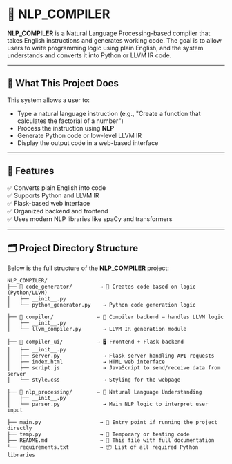 # 🧠 NLP_COMPILER

**NLP_COMPILER** is a Natural Language Processing–based compiler that takes English instructions and generates working code. The goal is to allow users to write programming logic using plain English, and the system understands and converts it into Python or LLVM IR code.

---

## 📌 What This Project Does

This system allows a user to:
- Type a natural language instruction (e.g., "Create a function that calculates the factorial of a number")
- Process the instruction using **NLP**
- Generate Python code or low-level LLVM IR
- Display the output code in a web-based interface

---

## 🌟 Features

✅ Converts plain English into code  
✅ Supports Python and LLVM IR  
✅ Flask-based web interface  
✅ Organized backend and frontend  
✅ Uses modern NLP libraries like spaCy and transformers

---

## 🗂️ Project Directory Structure

Below is the full structure of the **NLP_COMPILER** project:

```plaintext
NLP_COMPILER/
├── 📁 code_generator/         → 🔧 Creates code based on logic (Python/LLVM)
│   ├── __init__.py
│   └── python_generator.py    → Python code generation logic

├── 📁 compiler/              → 🧮 Compiler backend – handles LLVM logic
│   ├── __init__.py
│   └── llvm_compiler.py       → LLVM IR generation module

├── 📁 compiler_ui/           → 🖥️ Frontend + Flask backend
│   ├── __init__.py
│   ├── server.py              → Flask server handling API requests
│   ├── index.html             → HTML web interface
│   ├── script.js              → JavaScript to send/receive data from server
│   └── style.css              → Styling for the webpage

├── 📁 nlp_processing/        → 🧠 Natural Language Understanding
│   ├── __init__.py
│   └── parser.py              → Main NLP logic to interpret user input

├── main.py                   → 🚀 Entry point if running the project directly
├── temp.py                   → 🧪 Temporary or testing code
├── README.md                 → 📘 This file with full documentation
└── requirements.txt          → 📦 List of all required Python libraries
